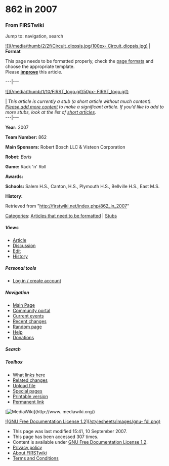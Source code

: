 # 862 in 2007

### From FIRSTwiki

Jump to: navigation, search

[![](/media/thumb/2/2f/Circuit_diopsis.jpg/100px-
Circuit_diopsis.jpg)](/index.php/Image:Circuit_diopsis.jpg "" ) |  **Format**  

This page needs to be formatted properly, check the [page
formats](/index.php/FIRSTwiki:Page_formats "FIRSTwiki:Page formats" ) and
choose the appropriate template.  
Please
**[improve](http://firstwiki.net/index.php?title=862_in_2007&action=edit
"http://firstwiki.net/index.php?title=862_in_2007&action=edit" )** this
article.  
  
---|---  
  
[![](/media/thumb/1/10/FIRST_logo.gif/50px-
FIRST_logo.gif)](/index.php/Image:FIRST_logo.gif "" )

|  _This article is currently a stub (a short article without much content).
[Please add more
content](http://firstwiki.net/index.php?title=862_in_2007&action=edit
"http://firstwiki.net/index.php?title=862_in_2007&action=edit" ) to make a
significant article. If you'd like to add to more stubs, look at the list of
[short articles](/index.php/Special:Shortpages "Special:Shortpages" )._  
---|---  
  
  

**Year:** 2007 

**Team Number:** 862 

**Main Sponsors:** Robert Bosch LLC &amp; Visteon Corporation 

**Robot:** _Boris_

**Game:** Rack 'n' Roll 

**Awards:**

**Schools:** Salem H.S., Canton, H.S., Plymouth H.S., Bellville H.S., East M.S. 

**History:**

Retrieved from "<http://firstwiki.net/index.php/862_in_2007>"

[Categories](/index.php?title=Special:Categories&article=862_in_2007
"Special:Categories" ): [Articles that need to be
formatted](/index.php/Category:Articles_that_need_to_be_formatted
"Category:Articles that need to be formatted" ) |
[Stubs](/index.php/Category:Stubs "Category:Stubs" )

##### Views

  * [Article](/index.php/862_in_2007)
  * [Discussion](/index.php?title=Talk:862_in_2007&action=edit)
  * [Edit](/index.php?title=862_in_2007&action=edit)
  * [History](/index.php?title=862_in_2007&action=history)

##### Personal tools

  * [Log in / create account](/index.php?title=Special:Userlogin&returnto=862_in_2007)

[](/index.php/Main_Page "Main Page" )

##### Navigation

  * [Main Page](/index.php/Main_Page)
  * [Community portal](/index.php/FIRSTwiki:Community_portal)
  * [Current events](/index.php/Current_events)
  * [Recent changes](/index.php/Special:Recentchanges)
  * [Random page](/index.php/Special:Random)
  * [Help](/index.php/Help:Contents)
  * [Donations](/index.php/FIRSTwiki:Site_support)

##### Search



##### Toolbox

  * [What links here](/index.php/Special:Whatlinkshere/862_in_2007)
  * [Related changes](/index.php/Special:Recentchangeslinked/862_in_2007)
  * [Upload file](/index.php/Special:Upload)
  * [Special pages](/index.php/Special:Specialpages)
  * [Printable version](/index.php?title=862_in_2007&printable=yes)
  * [Permanent link](/index.php?title=862_in_2007&oldid=62946)

[![MediaWiki](/skins/common/images/poweredby_mediawiki_88x31.png)](http://www.
mediawiki.org/)

[![GNU Free Documentation License 1.2](/stylesheets/images/gnu-
fdl.png)](http://www.gnu.org/copyleft/fdl.html)

  * This page was last modified 15:41, 10 September 2007.
  * This page has been accessed 307 times.
  * Content is available under [GNU Free Documentation License 1.2](http://www.gnu.org/copyleft/fdl.html "http://www.gnu.org/copyleft/fdl.html" ).
  * [Privacy policy](/index.php/FIRSTwiki:Privacy_policy "FIRSTwiki:Privacy policy" )
  * [About FIRSTwiki](/index.php/FIRSTwiki:About "FIRSTwiki:About" )
  * [Terms and Conditions](/index.php/FIRSTwiki:Terms_and_conditions "FIRSTwiki:Terms and conditions" )

